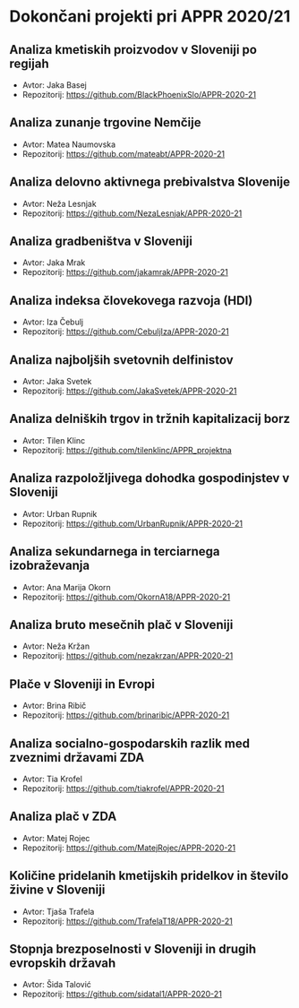 # Dokončani projekti pri APPR 2020/21

## Analiza kmetiskih proizvodov v Sloveniji po regijah
* Avtor: Jaka Basej
* Repozitorij: https://github.com/BlackPhoenixSlo/APPR-2020-21

## Analiza zunanje trgovine Nemčije
* Avtor: Matea Naumovska
* Repozitorij: https://github.com/mateabt/APPR-2020-21

## Analiza delovno aktivnega prebivalstva Slovenije
* Avtor: Neža Lesnjak
* Repozitorij: https://github.com/NezaLesnjak/APPR-2020-21

## Analiza gradbeništva v Sloveniji
* Avtor: Jaka Mrak
* Repozitorij: https://github.com/jakamrak/APPR-2020-21

## Analiza indeksa človekovega razvoja (HDI)
* Avtor: Iza Čebulj
* Repozitorij: https://github.com/CebuljIza/APPR-2020-21

## Analiza najboljših svetovnih delfinistov
* Avtor: Jaka Svetek
* Repozitorij: https://github.com/JakaSvetek/APPR-2020-21

## Analiza delniških trgov in tržnih kapitalizacij borz
* Avtor: Tilen Klinc
* Repozitorij: https://github.com/tilenklinc/APPR_projektna

## Analiza razpoložljivega dohodka gospodinjstev v Sloveniji
* Avtor: Urban Rupnik
* Repozitorij: https://github.com/UrbanRupnik/APPR-2020-21

## Analiza sekundarnega in terciarnega izobraževanja
* Avtor: Ana Marija Okorn
* Repozitorij: https://github.com/OkornA18/APPR-2020-21

## Analiza bruto mesečnih plač v Sloveniji
* Avtor: Neža Kržan
* Repozitorij: https://github.com/nezakrzan/APPR-2020-21

## Plače v Sloveniji in Evropi
* Avtor: Brina Ribič
* Repozitorij: https://github.com/brinaribic/APPR-2020-21

## Analiza socialno-gospodarskih razlik med zveznimi državami ZDA
* Avtor: Tia Krofel
* Repozitorij: https://github.com/tiakrofel/APPR-2020-21

## Analiza plač v ZDA
* Avtor: Matej Rojec
* Repozitorij: https://github.com/MatejRojec/APPR-2020-21

## Količine pridelanih kmetijskih pridelkov in število živine v Sloveniji
* Avtor: Tjaša Trafela
* Repozitorij: https://github.com/TrafelaT18/APPR-2020-21

## Stopnja brezposelnosti v Sloveniji in drugih evropskih državah
* Avtor: Šida Talović
* Repozitorij: https://github.com/sidatal1/APPR-2020-21
